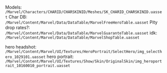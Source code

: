 Models: `/Marvel/Characters/CHARID/CHARSKINID/Meshes/SK_CHARID_CHARSKINID.uasset`
Char DB: `/Marvel/Content/Marvel/Data/DataTable/MarvelFreeHeroTable.uasset`
Pity drop rates?: `/Marvel/Content/Marvel/Data/DataTable/MarvelGuaranteTable.uasset`
idk: `/Marvel/Content/Marvel/Data/DataTable/MarvelShopTable.uasset`

hero headshot: `/Marvel/Content/Marvel/UI/Textures/HeroPortrait/SelectHero/img_selecthero_1029101.uasset`
hero portrait: `/Marvel/Content/Marvel/UI/Textures/Show/Skin/OriginalSkin/img_heroportrait_10160010_portrait.uasset`